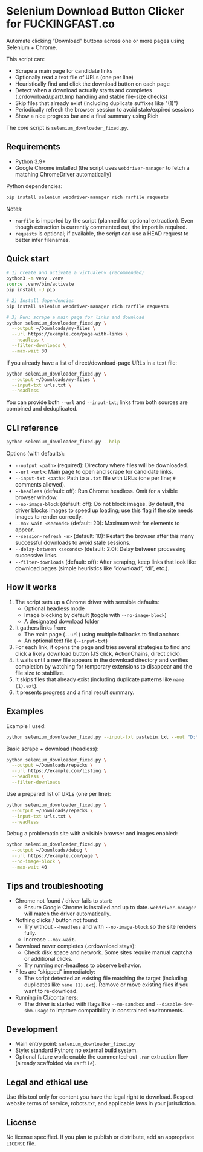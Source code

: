 # Selenium Download Button Clicker for FUCKINGFAST.co

Automate clicking “Download” buttons across one or more pages using Selenium + Chrome.

This script can:
- Scrape a main page for candidate links
- Optionally read a text file of URLs (one per line)
- Heuristically find and click the download button on each page
- Detect when a download actually starts and completes (.crdownload/.part/.tmp handling and stable file-size checks)
- Skip files that already exist (including duplicate suffixes like "(1)")
- Periodically refresh the browser session to avoid stale/expired sessions
- Show a nice progress bar and a final summary using Rich

The core script is `selenium_downloader_fixed.py`.


## Requirements

- Python 3.9+
- Google Chrome installed (the script uses `webdriver-manager` to fetch a matching ChromeDriver automatically)

Python dependencies:

```bash
pip install selenium webdriver-manager rich rarfile requests
```

Notes:
- `rarfile` is imported by the script (planned for optional extraction). Even though extraction is currently commented out, the import is required.
- `requests` is optional; if available, the script can use a HEAD request to better infer filenames.


## Quick start

```bash
# 1) Create and activate a virtualenv (recommended)
python3 -m venv .venv
source .venv/bin/activate
pip install -U pip

# 2) Install dependencies
pip install selenium webdriver-manager rich rarfile requests

# 3) Run: scrape a main page for links and download
python selenium_downloader_fixed.py \
  --output ~/Downloads/my-files \
  --url https://example.com/page-with-links \
  --headless \
  --filter-downloads \
  --max-wait 30
```

If you already have a list of direct/download-page URLs in a text file:

```bash
python selenium_downloader_fixed.py \
  --output ~/Downloads/my-files \
  --input-txt urls.txt \
  --headless
```

You can provide both `--url` and `--input-txt`; links from both sources are combined and deduplicated.


## CLI reference

```bash
python selenium_downloader_fixed.py --help
```

Options (with defaults):

- `--output <path>` (required): Directory where files will be downloaded.
- `--url <url>`: Main page to open and scrape for candidate links.
- `--input-txt <path>`: Path to a `.txt` file with URLs (one per line; `#` comments allowed).
- `--headless` (default: off): Run Chrome headless. Omit for a visible browser window.
- `--no-image-block` (default: off): Do not block images. By default, the driver blocks images to speed up loading; use this flag if the site needs images to render correctly.
- `--max-wait <seconds>` (default: 20): Maximum wait for elements to appear.
- `--session-refresh <n>` (default: 10): Restart the browser after this many successful downloads to avoid stale sessions.
- `--delay-between <seconds>` (default: 2.0): Delay between processing successive links.
- `--filter-downloads` (default: off): After scraping, keep links that look like download pages (simple heuristics like “download”, “dl”, etc.).


## How it works

1) The script sets up a Chrome driver with sensible defaults:
   - Optional headless mode
   - Image blocking by default (toggle with `--no-image-block`)
   - A designated download folder
2) It gathers links from:
   - The main page (`--url`) using multiple fallbacks to find anchors
   - An optional text file (`--input-txt`)
3) For each link, it opens the page and tries several strategies to find and click a likely download button (JS click, ActionChains, direct click).
4) It waits until a new file appears in the download directory and verifies completion by watching for temporary extensions to disappear and the file size to stabilize.
5) It skips files that already exist (including duplicate patterns like `name (1).ext`).
6) It presents progress and a final result summary.


## Examples

Example I used: 
```bash
python selenium_downloader_fixed.py --input-txt pastebin.txt --out "D:\Downloads" --headless --session-refresh 5
```

Basic scrape + download (headless):

```bash
python selenium_downloader_fixed.py \
  --output ~/Downloads/repacks \
  --url https://example.com/listing \
  --headless \
  --filter-downloads
```

Use a prepared list of URLs (one per line):

```bash
python selenium_downloader_fixed.py \
  --output ~/Downloads/repacks \
  --input-txt urls.txt \
  --headless
```

Debug a problematic site with a visible browser and images enabled:

```bash
python selenium_downloader_fixed.py \
  --output ~/Downloads/debug \
  --url https://example.com/page \
  --no-image-block \
  --max-wait 40
```


## Tips and troubleshooting

- Chrome not found / driver fails to start:
  - Ensure Google Chrome is installed and up to date. `webdriver-manager` will match the driver automatically.
- Nothing clicks / button not found:
  - Try without `--headless` and with `--no-image-block` so the site renders fully.
  - Increase `--max-wait`.
- Download never completes (.crdownload stays):
  - Check disk space and network. Some sites require manual captcha or additional clicks.
  - Try running non-headless to observe behavior.
- Files are “skipped” immediately:
  - The script detected an existing file matching the target (including duplicates like `name (1).ext`). Remove or move existing files if you want to re-download.
- Running in CI/containers:
  - The driver is started with flags like `--no-sandbox` and `--disable-dev-shm-usage` to improve compatibility in constrained environments.


## Development

- Main entry point: `selenium_downloader_fixed.py`
- Style: standard Python; no external build system.
- Optional future work: enable the commented-out `.rar` extraction flow (already scaffolded via `rarfile`).


## Legal and ethical use

Use this tool only for content you have the legal right to download. Respect website terms of service, robots.txt, and applicable laws in your jurisdiction.


## License

No license specified. If you plan to publish or distribute, add an appropriate `LICENSE` file.
